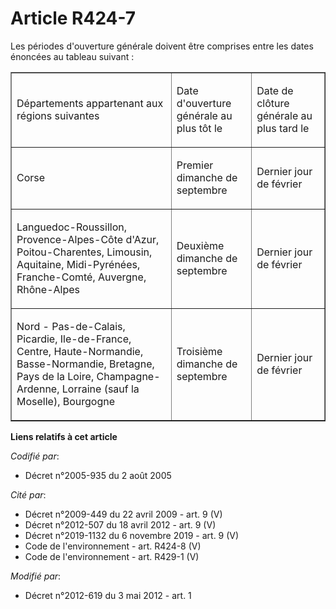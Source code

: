 # Article R424-7

Les périodes d'ouverture générale doivent être comprises entre les dates énoncées au tableau suivant : 

<table align="center" border="1" cellpadding="0" cellspacing="0">
  <tbody>
    <tr>
      <td width="353">

Départements appartenant aux régions suivantes 

</td>
      <td width="132">

Date d'ouverture générale au plus tôt le 

</td>
      <td width="129">

Date de clôture générale au plus tard le 

</td>
    </tr>
    <tr>
      <td width="353">

Corse 

</td>
      <td width="132">

Premier dimanche de septembre 

</td>
      <td width="129">

Dernier jour de février 

</td>
    </tr>
    <tr>
      <td width="353">

Languedoc-Roussillon, Provence-Alpes-Côte d'Azur, Poitou-Charentes, Limousin, Aquitaine, Midi-Pyrénées, Franche-Comté,
Auvergne, Rhône-Alpes 

</td>
      <td width="132">

Deuxième dimanche de septembre 

</td>
      <td width="129">

Dernier jour de février

</td>
    </tr>
    <tr>
      <td width="353">

Nord - Pas-de-Calais, Picardie, Ile-de-France, Centre, Haute-Normandie, Basse-Normandie, Bretagne, Pays de la Loire,
Champagne-Ardenne, Lorraine (sauf la Moselle), Bourgogne 

</td>
      <td width="132">

Troisième dimanche de septembre 

</td>
      <td width="129">

Dernier jour de février 

</td>
    </tr>
  </tbody>
</table>

**Liens relatifs à cet article**

_Codifié par_:

  - Décret n°2005-935 du 2 août 2005

_Cité par_:

  - Décret n°2009-449 du 22 avril 2009 - art. 9 (V)
  - Décret n°2012-507 du 18 avril 2012 - art. 9 (V)
  - Décret n°2019-1132 du 6 novembre 2019 - art. 9 (V)
  - Code de l'environnement - art. R424-8 (V)
  - Code de l'environnement - art. R429-1 (V)

_Modifié par_:

  - Décret n°2012-619 du 3 mai 2012 - art. 1
